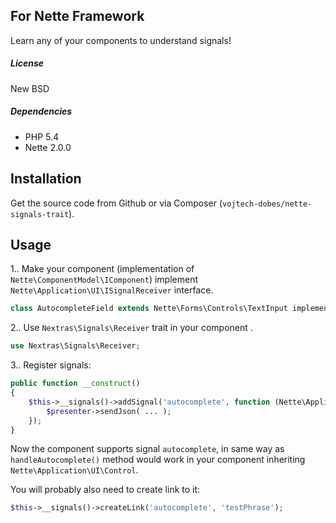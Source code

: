 ## For Nette Framework

Learn any of your components to understand signals!

##### License

New BSD

##### Dependencies

- PHP 5.4
- Nette 2.0.0

## Installation

Get the source code from Github or via Composer (`vojtech-dobes/nette-signals-trait`).

## Usage

1.. Make your component (implementation of `Nette\ComponentModel\IComponent`) implement `Nette\Application\UI\ISignalReceiver` interface.
```php
class AutocompleteField extends Nette\Forms\Controls\TextInput implementes Nette\Application\UI\ISignalReceiver
```

2.. Use `Nextras\Signals\Receiver` trait in your component .
```php
use Nextras\Signals\Receiver;
```

3.. Register signals:
```php
public function __construct()
{
	$this->__signals()->addSignal('autocomplete', function (Nette\Application\UI\Presenter $presenter, $phrase) {
		$presenter->sendJson( ... );
	});
}
```

Now the component supports signal `autocomplete`, in same way as `handleAutocomplete()` method would work in your component inheriting `Nette\Application\UI\Control`.

You will probably also need to create link to it:

```php
$this->__signals()->createLink('autocomplete', 'testPhrase');
```
